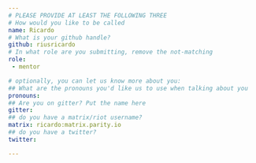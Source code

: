 ```yaml
---
# PLEASE PROVIDE AT LEAST THE FOLLOWING THREE
# How would you like to be called
name: Ricardo
# What is your github handle?
github: riusricardo
# In what role are you submitting, remove the not-matching
role: 
 - mentor

# optionally, you can let us know more about you:
## What are the pronouns you'd like us to use when talking about you
pronouns:
## Are you on gitter? Put the name here
gitter:
## do you have a matrix/riot username?
matrix: ricardo:matrix.parity.io
## do you have a twitter?
twitter:

---
```

